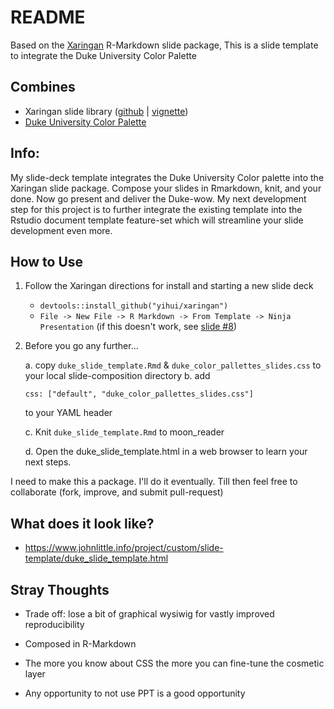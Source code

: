 # README

Based on the [Xaringan](https://slides.yihui.name/xaringan/#1) R-Markdown slide package, This is a slide template to integrate the Duke University Color Palette

## Combines

* Xaringan slide library ([github](https://github.com/yihui/xaringan) | [vignette](https://github.com/yihui/xaringan))
* [Duke University Color Palette](https://styleguide.duke.edu/color-palette/)

## Info:

My slide-deck template integrates the Duke University Color palette into the Xaringan slide package. Compose your slides in Rmarkdown, knit, and your done. Now go present and deliver the Duke-wow. My next development step for this project is to further integrate the existing template into the Rstudio document template feature-set which will streamline your slide development even more.

## How to Use

1. Follow the Xaringan directions for install and starting a new slide deck

    - `devtools::install_github("yihui/xaringan")`
    - `File -> New File -> R Markdown -> From Template -> Ninja Presentation` (if this doesn't work, see [slide #8](https://slides.yihui.name/xaringan/#8))
    
2. Before you go any further...

    a. copy `duke_slide_template.Rmd` & `duke_color_pallettes_slides.css` to your local slide-composition directory
    b. add 
    
    `css: ["default", "duke_color_pallettes_slides.css"]`
    
    to your YAML header
    
    c. Knit `duke_slide_template.Rmd` to moon_reader
    
    d. Open the duke_slide_template.html in a web browser to learn your next steps.
    
    
I need to make this a package. I'll do it eventually. Till then feel free to collaborate (fork, improve, and submit pull-request) 
   
   
## What does it look like?

- https://www.johnlittle.info/project/custom/slide-template/duke_slide_template.html

## Stray Thoughts

- Trade off: lose a bit of graphical wysiwig for vastly improved reproducibility

- Composed in R-Markdown

- The more you know about CSS the more you can fine-tune the cosmetic layer

- Any opportunity to not use PPT is a good opportunity



